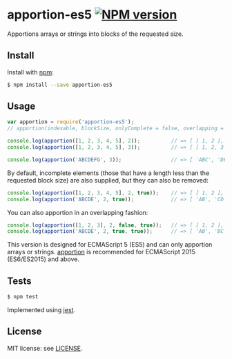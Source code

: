 # apportion-es5 [![NPM version](https://img.shields.io/npm/v/apportion-es5.svg?style=flat)](https://www.npmjs.com/package/apportion-es5)
Apportions arrays or strings into blocks of the requested size.

## Install
Install with [npm](https://www.npmjs.com/):

```sh
$ npm install --save apportion-es5
```

## Usage
```js
var apportion = require('apportion-es5');
// apportion(indexable, blockSize, onlyComplete = false, overlapping = false)

console.log(apportion([1, 2, 3, 4, 5], 2));          // => [ [ 1, 2 ], [ 3, 4 ], [ 5 ] ]
console.log(apportion([1, 2, 3, 4, 5], 3));          // => [ [ 1, 2, 3 ], [ 4, 5 ] ]

console.log(apportion('ABCDEFG', 3));                // => [ 'ABC', 'DEF', 'G' ]
```

By default, incomplete elements (those that have a length less than the requested block size) are also supplied, but they can also be removed:

```js
console.log(apportion([1, 2, 3, 4, 5], 2, true));    // => [ [ 1, 2 ], [ 3, 4 ] ]
console.log(apportion('ABCDE', 2, true));            // => [ 'AB', 'CD' ]
```

You can also apportion in an overlapping fashion:

```js
console.log(apportion([1, 2, 3], 2, false, true));   // => [ [ 1, 2 ], [ 2, 3 ], [ 3 ] ]
console.log(apportion('ABCDE', 2, true, true));      // => [ 'AB', 'BC', 'CD', 'DE' ]
```

This version is designed for ECMAScript 5 (ES5) and can only apportion arrays or strings. [apportion](https://www.npmjs.com/package/apportion) is recommended for ECMAScript 2015 (ES6/ES2015) and above.

## Tests
```sh
$ npm test
```
Implemented using [jest](https://jestjs.io/).

## License
MIT license: see [LICENSE](https://github.com/hisahi/apportion/blob/master/LICENSE).

